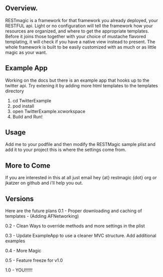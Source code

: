 Overview.
-----

RESTmagic is a framework for that framework you already deployed, your RESTFUL api. Light or no configuration will tell the framework how your resources are organized, and where to get the appropriate templates. Before it joins those together with your choice of mustache flavored templating, it will check if you have a native view instead to present. The whole framework is built to be easily customized with as much or as little magic as your want.

Example App
-----
Working on the docs but there is an example app that hooks up to the twitter api. Try extening it by adding more html templates to the templates directory

1. cd TwitterExample
1. pod install
1. open TwitterExample.xcworkspace
1. Build and Run!


Usage
-----
Add me to your podfile and then modify the RESTMagic sample plist and add it to your project this is where the settings come from.


More to Come
-----
If you are interested in this at all just email hey {at} restmagic {dot} org or jkatzer on github and i'll help you out.

Versions
---------
Here are the future plans
0.1 - Proper downloading and caching of templates - (Adding AFNetworking)

0.2 - Clean Ways to override methods and more settings in the plist

0.3 - Update ExampleApp to use a cleaner MVC structure. Add additional examples

0.4 - More Magic

0.5 - Feature freeze for v1.0

1.0 - YOU!!!!!!